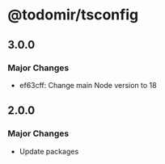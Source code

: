 # @todomir/tsconfig

## 3.0.0

### Major Changes

- ef63cff: Change main Node version to 18

## 2.0.0

### Major Changes

- Update packages
